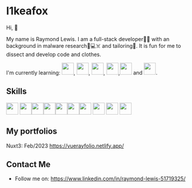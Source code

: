 # l1keafox

Hi, 👋

My name is Raymond Lewis. I am a full-stack developer👨‍💻 with an background in malware research👾💻☠️ and tailoring🧵. It is fun for me to dissect and develop code and clothes.

I'm currently learning: <img width ='32px' src ='https://raw.githubusercontent.com/rahulbanerjee26/githubAboutMeGenerator/main/icons/vuejs.svg'>, <img width ='32px' src ='https://raw.githubusercontent.com/rahulbanerjee26/githubAboutMeGenerator/main/icons/go.svg'>, <img width ='32px' src ='https://raw.githubusercontent.com/rahulbanerjee26/githubAboutMeGenerator/main/icons/docker.svg'>, <img width ='32px' src ='https://raw.githubusercontent.com/rahulbanerjee26/githubAboutMeGenerator/main/icons/reactjs.svg'>,<img width ='32px' src ='https://raw.githubusercontent.com/rahulbanerjee26/githubAboutMeGenerator/main/icons/python.svg'> and <img width ='32px' src ='https://raw.githubusercontent.com/rahulbanerjee26/githubAboutMeGenerator/main/icons/aws.svg'>. 


<h2> Skills </h2>

<img width ='32px' src ='https://raw.githubusercontent.com/rahulbanerjee26/githubAboutMeGenerator/main/icons/reactjs.svg'> <img width ='32px' src ='https://raw.githubusercontent.com/rahulbanerjee26/githubAboutMeGenerator/main/icons/vuejs.svg'><img width ='32px' src ='https://raw.githubusercontent.com/rahulbanerjee26/githubAboutMeGenerator/main/icons/javascript.svg'><img width ='32px' src ='https://raw.githubusercontent.com/rahulbanerjee26/githubAboutMeGenerator/main/icons/css.svg'><img width ='32px' src ='https://raw.githubusercontent.com/rahulbanerjee26/githubAboutMeGenerator/main/icons/html.svg'><img width ='32px' src ='https://raw.githubusercontent.com/rahulbanerjee26/githubAboutMeGenerator/main/icons/nodejs.svg'><img width ='32px' src ='https://raw.githubusercontent.com/rahulbanerjee26/githubAboutMeGenerator/main/icons/express.svg'> <img width ='32px' src ='https://raw.githubusercontent.com/rahulbanerjee26/githubAboutMeGenerator/main/icons/graphql.svg'> <img width ='32px' src ='https://raw.githubusercontent.com/rahulbanerjee26/githubAboutMeGenerator/main/icons/mongodb.svg'> <img width ='32px' src ='https://raw.githubusercontent.com/rahulbanerjee26/githubAboutMeGenerator/main/icons/mysql.svg'> 


## My portfolios
Nuxt3: Feb/2023
https://vuerayfolio.netlify.app/

## Contact Me

- Follow me on: https://www.linkedin.com/in/raymond-lewis-51719325/
